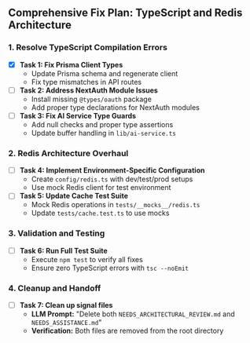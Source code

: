 ## Comprehensive Fix Plan: TypeScript and Redis Architecture

### 1. Resolve TypeScript Compilation Errors
- [x] **Task 1: Fix Prisma Client Types**
  - Update Prisma schema and regenerate client
  - Fix type mismatches in API routes
- [ ] **Task 2: Address NextAuth Module Issues**
  - Install missing `@types/oauth` package
  - Add proper type declarations for NextAuth modules
- [ ] **Task 3: Fix AI Service Type Guards**
  - Add null checks and proper type assertions
  - Update buffer handling in `lib/ai-service.ts`

### 2. Redis Architecture Overhaul
- [ ] **Task 4: Implement Environment-Specific Configuration**
  - Create `config/redis.ts` with dev/test/prod setups
  - Use mock Redis client for test environment
- [ ] **Task 5: Update Cache Test Suite**
  - Mock Redis operations in `tests/__mocks__/redis.ts`
  - Update `tests/cache.test.ts` to use mocks

### 3. Validation and Testing
- [ ] **Task 6: Run Full Test Suite**
  - Execute `npm test` to verify all fixes
  - Ensure zero TypeScript errors with `tsc --noEmit`

### 4. Cleanup and Handoff
- [ ] **Task 7: Clean up signal files**
  - **LLM Prompt:** "Delete both `NEEDS_ARCHITECTURAL_REVIEW.md` and `NEEDS_ASSISTANCE.md`"
  - **Verification:** Both files are removed from the root directory